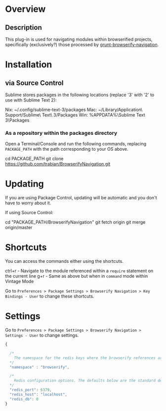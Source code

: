 # Overview

## Description

This plug-in is used for navigating modules within browserified projects, specifically (exclusively?) those processed by [grunt-browserify-navigation](https://github.com/trabian/grunt-browserify-navigation).

# Installation

## via Source Control

Sublime stores packages in the following locations (replace '3' with '2' to use with Sublime Text 2):

  Nix: ~/.config/sublime-text-3/packages
  Mac: ~/Library/Application\ Support/Sublime\ Text\ 3/Packages
  Win: %APPDATA%\Sublime Text 3\Packages

### As a repository within the packages directory

Open a Terminal/Console and run the following commands, replacing `PACKAGE_PATH` with the path corresponding to your OS above.

  cd PACKAGE_PATH
  git clone https://github.com/trabian/BrowserifyNavigation.git

# Updating

If you are using Package Control, updating will be automatic and you don't have to worry about it.

If using Source Control:

  cd "PACKAGE_PATH/BrowserifyNavigation"
  git fetch origin
  git merge origin/master

# Shortcuts

You can access the commands either using the shortcuts.

  ctrl+r - Navigate to the module referenced within a `require` statement on the current line
  g+r - Same as above but when in `command` mode within Vintage Mode

Go to `Preferences > Package Settings > Browserify Navigation > Key Bindings - User` to change these shortcuts.

# Settings

Go to `Preferences > Package Settings > Browserify Navigation > Settings - User` to change settings.

```Javascript
{

  /*
    The namespace for the redis keys where the browserify references are stored. See https://github.com/trabian/grunt-browserify-navigation#options for details.
  */
  "namespace" : "browserify",

  /*
    Redis configuration options. The defaults below are the standard defaults for a Redis server running on the same development computer.
  */
  "redis_port": 6379,
  "redis_host": "localhost",
  "redis_db": 0
}
```
